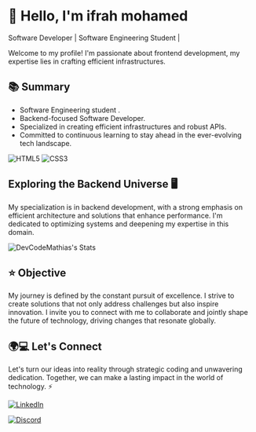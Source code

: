 # 👋 Hello, I'm ifrah mohamed

 Software Developer | Software Engineering Student | 

Welcome to my profile! I'm passionate about frontend development, my expertise lies in crafting efficient infrastructures.

## 📚 Summary
- Software Engineering student .
- Backend-focused Software Developer.
- Specialized in creating efficient infrastructures and robust APIs.
- Committed to continuous learning to stay ahead in the ever-evolving tech landscape.

![HTML5](https://img.shields.io/badge/HTML5-E34F26?style=for-the-badge&logo=html5&logoColor=white)
![CSS3](https://img.shields.io/badge/CSS3-1572B6?style=for-the-badge&logo=css3&logoColor=white)



## Exploring the Backend Universe 🖥
My specialization is in backend development, with a strong emphasis on efficient architecture and solutions that enhance performance. I'm dedicated to optimizing systems and deepening my expertise in this domain.

![DevCodeMathias's Stats](https://github-readme-stats.vercel.app/api?username=DevCodeMathias&theme=monokai&show_icons=true&hide_border=true&count_private=true) 


## ⭐ Objective
My journey is defined by the constant pursuit of excellence. I strive to create solutions that not only address challenges but also inspire innovation. I invite you to connect with me to collaborate and jointly shape the future of technology, driving changes that resonate globally.

## 🌍💻 Let's Connect
Let's turn our ideas into reality through strategic coding and unwavering dedication. Together, we can make a lasting impact in the world of technology. ⚡

  <a href="https://www.linkedin.com/in/laura-claro-mathias-580965222/" target="_blank">
    <img loading="lazy" src="https://img.shields.io/badge/-LinkedIn-%230077B5?style=for-the-badge&logo=linkedin&logoColor=white" alt="LinkedIn">
  </a>
  
 [![Discord](https://img.shields.io/badge/-Discord-%232c3e50?style=for-the-badge&logo=discord&logoColor=white)](https://cep7004)
